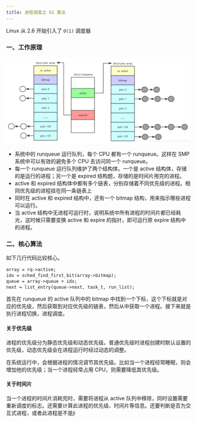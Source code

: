 ```yaml
---
title: 进程调度之 O1 算法
---
```


Linux 从 2.6 开始引入了 `O(1)` 调度器

### 一、工作原理

<img src="./image/O1调度算法.png" style="zoom:50%;" />

- 系统中的 runqueue 运行队列，每个 CPU 都有一个 runqueue。这样在 SMP 系统中可以有效的避免多个 CPU 去访问同一个 runqueue。
- 每一个 runqueue 运行队列维护了两个结构体。一个是 active 结构体，存储的是运行的进程；另一个是 expired 结构题，存储的是时间片用完的进程。
- active 和 expired 结构体中都有多个链表，分别存储着不同优先级的进程。相同优先级的进程挂在同一条链表上
- 同时在 active 和 expired 结构中，还有一个 bitmap 结构，用来指示哪些进程可以运行。
- 当 active 结构中无进程可运行时，说明系统中所有进程的时间片都已经耗光，这时候只需要变换 active 和 expire 的指针，即可运行原 expire 结构中的进程。

### 二、核心算法

如下几行代码比较核心。

```
array = rq->active;	
idx = sched_find_first_bit(array->bitmap);
queue = array->queue + idx;
next = list_entry(queue->next, task_t, run_list);
```

首先在 runqueue 的 active 队列中的 bitmap 中找到一个下标，这个下标就是对应的优先级，然后获取到对应优先级的链表，然后从中获取一个进程。接下来就是执行进程切换，进程调度。

#### 关于优先级

进程的优先级分为静态优先级和动态优先级。普通优先级时进程创建时默认设置的优先级，动态优先级会在进程运行时经过动态的调整。

在系统运行中，会根据进程的情况调节其优先级。比如当一个进程经常睡眠，则会增加他的优先级；当一个进程经常占用 CPU，则需要降低其优先级。

#### 关于时间片

当一个进程的时间片消耗完时，需要将进程从 active 队列中移除，同时设置需要重新调度的标志。还需要计算此进程的优先级、时间片等信息。还要判断是否为交互式进程，或者此进程是不是ji











